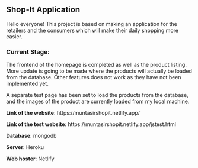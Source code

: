 <h2>Shop-It Application</h2>
<p>Hello everyone! This project is based on making an application for the retailers and the consumers which will make their daily shopping more easier.<p>

<h3>Current Stage:</h3>
<p>The frontend of the homepage is completed as well as the product listing. More update is going to be made where the products will actually be loaded from the database. Other features does not work as they have not been implemented yet.</p>
<p>A separate test page has been set to load the products from the database, and the images of the product are currently loaded from my local machine.</p>

<p><b>Link of the website</b>: https://muntasirshopit.netlify.app/</p>
<p><b>Link of the test website</b>: https://muntasirshopit.netlify.app/jstest.html</p>
<p><b>Database</b>: mongodb</p>
<p><b>Server</b>: Heroku</p>
<p><b>Web hoster</b>: Netlify</p>
